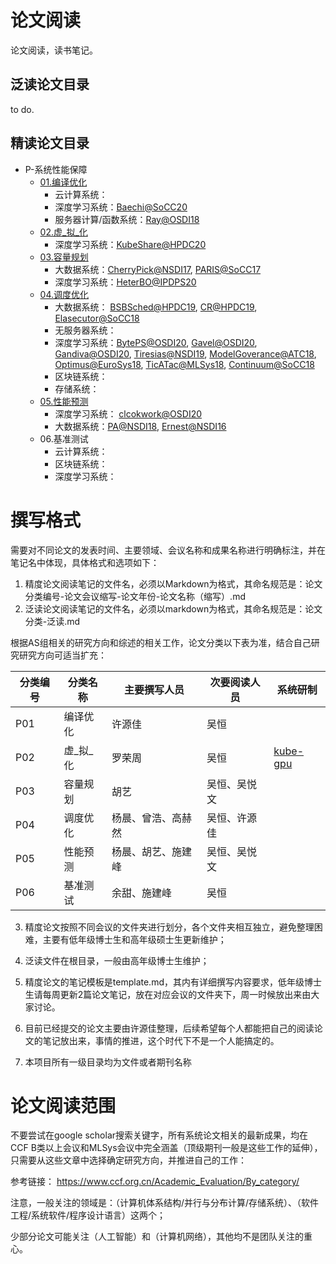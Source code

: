# 论文阅读

论文阅读，读书笔记。

## 泛读论文目录

to do.

## 精读论文目录

- P-系统性能保障
  - [01.编译优化](P01-编译优化-泛读.md)
    - 云计算系统：
    - 深度学习系统：[Baechi@SoCC20](SoCC/P01-SoCC-2020-Baechi.md)
    - 服务器计算/函数系统：[Ray@OSDI18](OSDI/P01-OSDI-1028-ray.md) 
  - [02.虚_拟_化](P02-虚_拟_化-泛读.md)
    - 深度学习系统：[KubeShare@HPDC20](HPDC/P02-HPDC-2020-kubeshare.md)
  - [03.容量规划](P03-容量规划-泛读.md)
    - 大数据系统：[CherryPick@NSDI17](NSDI/P03-NSDI-2017-CherryPick.md), [PARIS@SoCC17](SoCC/P03-SoCC-2017-PARIS.md)
    - 深度学习系统：[HeterBO@IPDPS20](IPDPS/P03-IPDPS-2020-HeterBO.md)
  - [04.调度优化](P04-调度优化-泛读.md)  
    - 大数据系统： [BSBSched@HPDC19](HPDC/P04-HPDC-2019-BSBSched.md), [CR@HPDC19](HPDC/P04-HPDC-2019-CR.md), [Elasecutor@SoCC18](SoCC/P04-SoCC-2018-Elasecutor.md)
    - 无服务器系统：
    - 深度学习系统：[BytePS@OSDI20](OSDI/P04-OSDI-2020-bytePS.md), [Gavel@OSDI20](OSDI/P04-OSDI-2020-gavel.md), [Gandiva@OSDI20](OSDI/P04-OSDI-2818-Gandiva.md), [Tiresias@NSDI19](NSDI/P04-NSDI-2019-Itresias.md), [ModelGoverance@ATC18](ATC/P04-ATC-2018-MG.md), [Optimus@EuroSys18](EuroSys/P04-EuroSys-2018-Optimus.md), [TicATac@MLSys18](MLSys/R01-MLSys-2018-TICTAC.md), [Continuum@SoCC18](SoCC/P04-SoCC-2018-Continuum.md)
    - 区块链系统：
    - 存储系统：
  - [05.性能预测](P05-性能预测-泛读.md)
    - 深度学习系统： [clcokwork@OSDI20](OSDI/P05-OSDI-2020-Clockwork.md)
    - 大数据系统：[PA@NSDI18](NSDI/P05-NSDI-2018-PA.md), [Ernest@NSDI16](NSDI/P05-NSDI-2016-Ernest.md)
  - 06.基准测试
    - 云计算系统：
    - 区块链系统：
    - 深度学习系统：
    

# 撰写格式

需要对不同论文的发表时间、主要领域、会议名称和成果名称进行明确标注，并在笔记名中体现，具体格式和选项如下：

1. 精度论文阅读笔记的文件名，必须以Markdown为格式，其命名规范是：论文分类编号-论文会议缩写-论文年份-论文名称（缩写）.md
2. 泛读论文阅读笔记的文件名，必须以markdown为格式，其命名规范是：论文分类-泛读.md

根据AS组相关的研究方向和综述的相关工作，论文分类以下表为准，结合自己研究研究方向可适当扩充：

|  分类编号   |  分类名称   | 主要撰写人员  | 次要阅读人员  | 系统研制 |
|  ----   |  ----  | ----  | ----  | ----  |
|  P01    | 编译优化  | 许源佳 | 吴恒 |      |
|  P02    | 虚_拟_化  | 罗荣周 | 吴恒 | [kube-gpu](https://github.com/kubesys/kube-gpu)       |
|  P03    | 容量规划  | 胡艺   | 吴恒、吴悦文 |         |
|  P04    | 调度优化  | 杨晨、曾浩、高赫然 | 吴恒、许源佳 |        |
|  P05    | 性能预测  | 杨晨、胡艺、施建峰 | 吴恒、吴悦文 |        |
|  P06    | 基准测试  | 余甜、施建峰| 吴恒 |        |


3. 精度论文按照不同会议的文件夹进行划分，各个文件夹相互独立，避免整理困难，主要有低年级博士生和高年级硕士生更新维护；
4. 泛读文件在根目录，一般由高年级博士生维护；

5. 精度论文的笔记模板是template.md，其内有详细撰写内容要求，低年级博士生请每周更新2篇论文笔记，放在对应会议的文件夹下，周一时候放出来由大家讨论。
6. 目前已经提交的论文主要由许源佳整理，后续希望每个人都能把自己的阅读论文的笔记放出来，事情的推进，这个时代下不是一个人能搞定的。
7. 本项目所有一级目录均为文件或者期刊名称

# 论文阅读范围

不要尝试在google scholar搜索关键字，所有系统论文相关的最新成果，均在CCF B类以上会议和MLSys会议中完全涵盖（顶级期刊一般是这些工作的延伸），只需要从这些文章中选择确定研究方向，并推进自己的工作：

参考链接： https://www.ccf.org.cn/Academic_Evaluation/By_category/

注意，一般关注的领域是：（计算机体系结构/并行与分布计算/存储系统）、（软件工程/系统软件/程序设计语言）这两个；

少部分论文可能关注（人工智能）和（计算机网络），其他均不是团队关注的重心。
